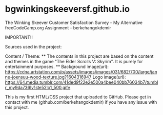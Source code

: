 # bgwinkingskeeversf.github.io
 The Winking Skeever Customer Satisfaction Survey - My Alternative freeCodeCamp.org Assignment - berkehangokdemir

 IMPORTANT!!

 Sources used in the project:

 Content / Theme:
** The contents in this project are based on the content and themes in the game "The Elder Scrolls V: Skyrim". It is purely for entertainment purposes. **
 Background image(url): https://cdna.artstation.com/p/assets/images/images/031/682/700/large/janne-joensuu-wood-texture.jpg?1604316947
 Logo image(url): https://64.media.tumblr.com/41ded9f22e2e500a4bee040bb76034b7/tumblr_my9da736lv1ste52lo1_500.gifv

 This is my first HTML/CSS project that uploaded to GitHub. Please get in contact with me (github.com/berkehangokdemir) if you have any issue with this project.
